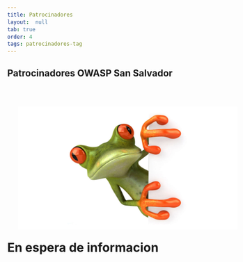 ```yaml
---
title: Patrocinadores
layout:  null
tab: true
order: 4
tags: patrocinadores-tag
---
```


## Patrocinadores OWASP San Salvador
<div>
<img src='assets/images/under01.jpg' style='float:left;margin:25px;'/>
<p style='color:black;text-align:justify;'>
<h1>En espera de informacion</h1>
</p>
</div>
